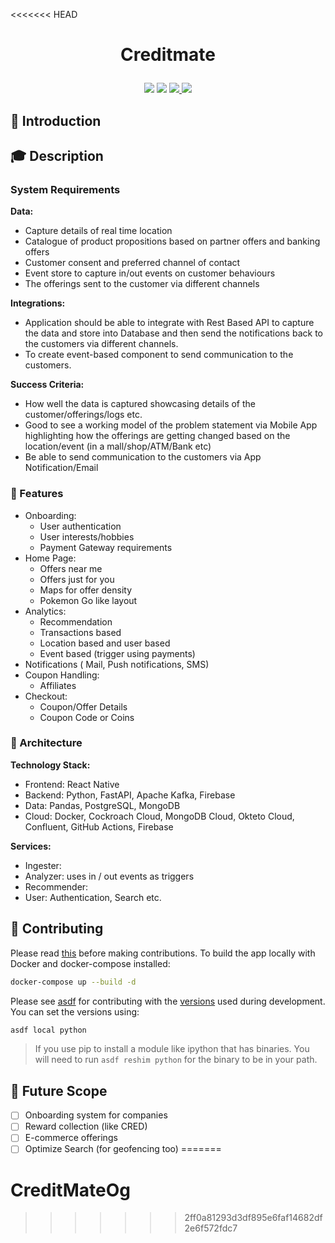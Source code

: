 <<<<<<< HEAD
<h1>
<p align='center'>
Creditmate
</p>
</h1>

<p align='center'>
<img src="https://github.com/chad-gpt/credit-mate/actions/workflows/actions.yml/badge.svg">
<img src="https://github.com/chad-gpt/credit-mate/actions/workflows/deploy.yml/badge.svg">
<a href="https://github.com/chad-gpt/credit-mate/blob/main/LICENSE"><img src="https://img.shields.io/badge/License-MIT-green.svg" > </a>
<img src="https://visitor-badge.laobi.icu/badge?page_id=chad-gpt.credit-mate">

## 📌 Introduction



## 🎓 Description

### System Requirements

**Data:**
- Capture details of real time location
- Catalogue of product propositions based on partner offers and banking offers
- Customer consent and preferred channel of contact
- Event store to capture in/out events on customer behaviours
- The offerings sent to the customer via different channels

**Integrations:**
- Application should be able to integrate with Rest Based API to capture the data and store into Database and then send the notifications back to the customers via different channels.
- To create event-based component to send communication to the customers.
 
**Success Criteria:**
- How well the data is captured showcasing details of the customer/offerings/logs etc.
- Good to see a working model of the problem statement via Mobile App highlighting how the offerings are getting changed based on the location/event (in a mall/shop/ATM/Bank etc)
- Be able to send communication to the customers via App Notification/Email

### 🌟 Features
- Onboarding:
  - User authentication
  - User interests/hobbies
  - Payment Gateway requirements
- Home Page:
  - Offers near me
  - Offers just for you
  - Maps for offer density
  - Pokemon Go like layout
- Analytics:
  - Recommendation
  - Transactions based
  - Location based and user based
  - Event based (trigger using payments)
- Notifications ( Mail, Push notifications, SMS)
- Coupon Handling:
  - Affiliates
- Checkout:
  - Coupon/Offer Details
  - Coupon Code or Coins

### 🏰 Architecture

**Technology Stack:** 
- Frontend: React Native
- Backend: Python, FastAPI, Apache Kafka, Firebase
- Data: Pandas, PostgreSQL, MongoDB
- Cloud: Docker, Cockroach Cloud, MongoDB Cloud, Okteto Cloud, Confluent, GitHub Actions, Firebase

**Services:**
- Ingester:
- Analyzer: uses in / out events as triggers 
- Recommender: 
- User: Authentication, Search etc.

## 🙏 Contributing

Please read [this](CONTRIBUTING.md) before making contributions. To build the app locally with Docker and docker-compose installed:

```sh
docker-compose up --build -d
```

Please see [asdf](https://asdf-vm.com/guide/getting-started.html#local) for contributing with the [versions](.tool-versions) used during development. You can set the versions using:
```sh
asdf local python
```
> If you use pip to install a module like ipython that has binaries. You will need to run `asdf reshim python` for the binary to be in your path.

## 📝 Future Scope

- [ ] Onboarding system for companies
- [ ] Reward collection (like CRED)
- [ ] E-commerce offerings
- [ ] Optimize Search (for geofencing too)
=======
# CreditMateOg
>>>>>>> 2ff0a81293d3df895e6faf14682df2e6f572fdc7
